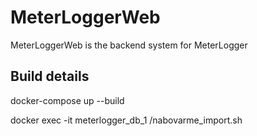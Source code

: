 # MeterLoggerWeb

MeterLoggerWeb is the backend system for MeterLogger

## Build details

docker-compose up --build

docker exec -it meterlogger_db_1 /nabovarme_import.sh


